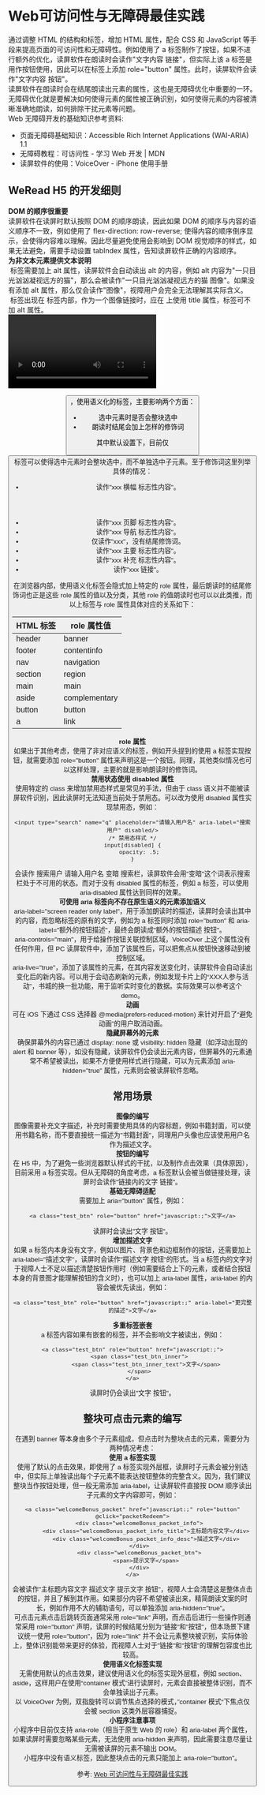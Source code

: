 # Web可访问性与无障碍最佳实践
通过调整 HTML 的结构和标签，增加 HTML 属性，配合 CSS 和 JavaScript 等手段来提高页面的可访问性和无障碍性。例如使用了 a 标签制作了按钮，如果不进行额外的优化，读屏软件在朗读时会读作"文字内容 链接"，但实际上该 a 标签是用作按钮使用，因此可以在标签上添加 role="button" 属性。此时，读屏软件会读作"文字内容 按钮"。  
读屏软件在朗读时会在结尾朗读出元素的属性，这也是无障碍优化中重要的一环。无障碍优化就是要解决如何使得元素的属性被正确识别，如何使得元素的内容被清晰准确地朗读，如何排除干扰元素等问题。  
Web 无障碍开发的基础知识参考资料:  
- 页面无障碍基础知识：Accessible Rich Internet Applications (WAI-ARIA) 1.1
- 无障碍教程：可访问性 - 学习 Web 开发 | MDN
- 读屏软件的使用：VoiceOver - iPhone 使用手册

## WeRead H5 的开发细则
**DOM 的顺序很重要**  
读屏软件在读屏时默认按照 DOM 的顺序朗读，因此如果 DOM 的顺序与内容的语义顺序不一致，例如使用了 flex-direction: row-reverse; 使得内容的顺序倒序显示，会使得内容难以理解。因此尽量避免使用会影响到 DOM 视觉顺序的样式，如果无法避免，需要手动设置 tabIndex 属性，告知读屏软件正确的内容顺序。  
**为非文本元素提供文本说明**  
<img> 标签需要加上 alt 属性，读屏软件会自动读出 alt 的内容，例如 alt 内容为"一只目光汹汹凝视远方的猫"，那么会被读作"一只目光汹汹凝视远方的猫 图像"。如果没有添加 alt 属性，那么仅会读作"图像"，视障用户会完全无法理解其实际含义。  
<img> 标签出现在 <a> 标签内部，作为一个图像链接时，应在 <a> 上使用 title 属性，<img>标签可不加 alt 属性。  
<video> 标签需要加上 title 属性，例如 title 内容为"一只正在奔跑的猫"，那么会被读作一只正在奔跑的猫 视频"。  
**使用语义化的元素**  
语义化的 HTML 标签，例如 <header> <footer> <nav> <section> <main> <aside> <button>，使用语义化的标签，主要影响两个方面：  
- 选中元素时是否会整块选中
- 朗读时结尾会加上怎样的修饰词

其中默认设置下，目前仅 <button> 标签可以使得选中元素时会整块选中，而不单独选中子元素。至于修饰词这里列举具体的情况：
- <header> 读作"xxx 横幅 标志性内容"。
- <footer> 读作"xxx 页脚 标志性内容"。
- <nav> 读作"xxx 导航 标志性内容"。
- <section> 仅读作"xxx"，没有结尾修饰词。
- <main> 读作"xxx 主要 标志性内容"。
- <aside> 读作"xxx 补充 标志性内容"。
- <a> 读作"xxx 链接"。

在浏览器内部，使用语义化标签会隐式加上特定的 role 属性，最后朗读时的结尾修饰词也正是这些 role 属性的值以及分类，其他 role 的值朗读时也可以以此类推，而以上标签与 role 属性具体对应的关系如下：  


|  HTML 标签   | role 属性值  |  
|  ----  | ----  |
| header  | banner |
| footer  | contentinfo |
| nav  | navigation |
| section  | region |
| main  | main |
| aside  | complementary |
| button  | button |
| a  | link |

**role 属性**  
如果出于其他考虑，使用了非对应语义的标签，例如开头提到的使用 a 标签实现按钮，就需要添加 role="button" 属性来声明这是一个按钮。同理，其他类似情况也可以这样处理，主要的就是影响朗读时的修饰词。  
**禁用状态使用 disabled 属性**  
使用特定的 class 来增加禁用态样式是常见的手法，但由于 class 语义并不能被读屏软件识别，因此读屏时无法知道当前处于禁用态。可以改为使用 disabled 属性实现禁用态，例如：  
``` 
<input type="search" name="q" placeholder="请输入用户名" aria-label="搜索用户" disabled/>
/* 禁用态样式 */
input[disabled] {
    opacity: .5;
}
```
会读作 搜索用户 请输入用户名 变暗 搜索栏，读屏软件会用"变暗"这个词表示搜索栏处于不可用的状态。而对于没有 disabled 属性的标签，例如 a 标签，可以使用 aria-disabled 属性达到同样的效果。  
**可使用 aria 标签向不存在原生语义的元素添加语义**  
aria-label="screen reader only label"，用于添加朗读时的描述，读屏时会读出其中的内容，而忽略标签的原有的文字，例如为 a 标签同时添加 role="button" 和 aria-label="额外的按钮描述"，最终会朗读成"额外的按钮描述 按钮"。  
aria-controls="main"，用于给操作按钮关联控制区域，VoiceOver 上这个属性没有任何作用，但 PC 读屏软件中，添加了该属性后，可以把焦点从按钮快速移动到被控制区域。  
aria-live="true"，添加了该属性的元素，在其内容发送变化时，读屏软件会自动读出变化后的新内容。可以用于会动态刷新的元素，例如发现卡片上的“XXX人参与活动”，书城的换一批功能，用于监听实时变化的数据。实际效果可以参考这个 demo。  
**动画**  
可在 iOS 下通过 CSS 选择器 @media(prefers-reduced-motion) 来针对开启了“避免动画”的用户取消动画。  
**隐藏屏幕外的元素**  
确保屏幕外的内容已通过 display: none 或 visibility: hidden 隐藏（如浮动出现的 alert 和 banner 等），如没有隐藏，读屏软件仍会读出元素内容，但屏幕外的元素通常不希望被读出，如果不方便使用样式进行隐藏，可以为元素添加 aria-hidden="true" 属性，元素则会被读屏软件忽略。  
## 常用场景
**图像的编写**  
图像需要补充文字描述，补充时需要使用具体的内容标题，例如书籍封面，可以使用书籍名称，而不要直接统一描述为"书籍封面"，同理用户头像也应该使用用户名作为描述文字。  
**按钮的编写**  
在 H5 中，为了避免一些浏览器默认样式的干扰，以及制作点击效果（具体原因），目前采用 a 标签实现。但从无障碍的角度考虑，a 标签默认会被当做链接处理，读屏时会读作"链接内的文字 链接"。  
**基础无障碍适配**  
需要加上 aria="button" 属性，例如：  
``` 
<a class="test_btn" role="button" href="javascript:;">文字</a>
```
读屏时会读出"文字 按钮"。  
**增加描述文字**  
如果 a 标签内本身没有文字，例如以图片、背景色和边框制作的按钮，还需要加上 aria-label="描述文字"，读屏时会读作"描述文字 按钮"的形式。当 a 标签内的文字对于视障人士不足以描述清楚按钮作用时（例如需要结合上下的元素，或者结合按钮本身的背景图才能理解按钮的含义时），也可以加上 aria-label 属性，aria-label 的内容会被优先读出，例如：  
``` 
<a class="test_btn" role="button" href="javascript:;" aria-label="更完整的描述">文字</a>
```
**多重标签嵌套**  
a 标签内容如果有嵌套的标签，并不会影响文字被读出，例如：  
``` 
<a class="test_btn" role="button" href="javascript:;">
    <span class="test_btn_inner">
        <span class="test_btn_inner_text">文字</span>
    </span>
</a>
```
读屏时仍会读出"文字 按钮"。

## 整块可点击元素的编写
在遇到 banner 等本身由多个子元素组成，但点击时为整块点击的元素，需要分为两种情况考虑：  
**使用 a 标签实现**  
使用了默认的点击效果，即使用了 a 标签实现外层框，读屏时子元素会被分别选中，但实际上单独读出每个子元素不能表达按钮整体的完整含义。因为，我们建议整块当作按钮处理，但一般无需添加 aria-label，让读屏软件直接按 DOM 顺序读出子元素的文字内容即可，例如：  
``` 
<a class="welcomeBonus_packet" href="javascript:;" role="button" @click="packetRedeem">
    <div class="welcomeBonus_packet_info">
        <div class="welcomeBonus_packet_info_title">主标题内容文字</div>
        <div class="welcomeBonus_packet_info_desc">描述文字</div>
    </div>
    <div class="welcomeBonus_packet_btn">
        <span>提示文字</span>
    </div>
</a>
```
会被读作"主标题内容文字 描述文字 提示文字 按钮"，视障人士会清楚这是整体点击的按钮，并且了解到其作用。如果部分内容不希望被读出来，精简朗读文案的时长，例如作用不大的辅助语句，可以单独添加 aria-hidden="true"。  
可点击元素点击后跳转页面通常采用 role="link" 声明，而点击后进行一些操作则通常采用 role="button" 声明，读屏的时候结尾分别为"链接"和"按钮"，但本场景下建议统一使用 role="button"，因为 role="link" 并不会让元素整块被识别，实际体验上，整体识别能带来更好的体验，而视障人士对于"链接"和"按钮"的理解包容度也比较高。  
**使用语义化标签实现**  
无需使用默认的点击效果，建议使用语义化的标签实现外层框，例如 section、aside，这样用户在使用“container 模式”进行读屏时，元素会直接被整体识别，而不会单独读出子元素。  
以 VoiceOver 为例，双指旋转可以调节焦点选择的模式，”container 模式“下焦点仅会被 section 这类外层容器捕捉。  
**小程序注意事项**  
小程序中目前仅支持 aria-role（相当于原生 Web 的 role）和 aria-label 两个属性，如果读屏时需要忽略某些元素，无法使用 aria-hidden 来声明，因此需要注意尽量让无需被读屏的元素不输出 DOM。  
小程序中没有语义标签，因此整块点击的元素只能加上 aria-role="button"。


参考:
[Web 可访问性与无障碍最佳实践](https://mp.weixin.qq.com/s/JByRPTi0jp08Cj6Kp5ekIg)
